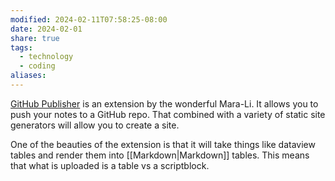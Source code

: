 ```yaml
---
modified: 2024-02-11T07:58:25-08:00
date: 2024-02-01
share: true
tags:
  - technology
  - coding
aliases: 
---
```

[GitHub Publisher](obsidian://show-plugin?id=obsidian-mkdocs-publisher) is an extension by the wonderful Mara-Li. It allows you to push your notes to a GitHub repo. That combined with a variety of static site generators will allow you to create a site.

One of the beauties of the extension is that it will take things like dataview tables and render them into [[Markdown|Markdown]] tables. This means that what is uploaded is a table vs a scriptblock.